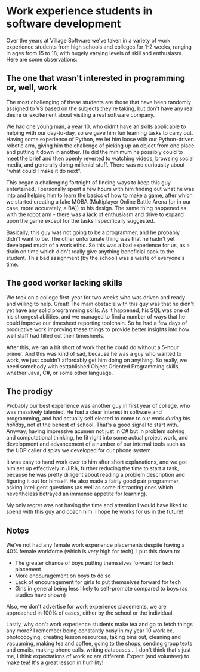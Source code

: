 # Work experience students in software development

Over the years at Village Software we've taken in a variety of work experience students from high schools and colleges for 1-2 weeks, ranging in ages from 15 to 18, with hugely varying levels of skill and enthusiasm. Here are some observations:

## The one that wasn't interested in programming or, well, work

The most challenging of these students are those that have been randomly assigned to VS based on the subjects they're taking, but don't have any real desire or excitement about visiting a real software company.

We had one young man, a year 10, who didn't have an skills applicable to helping with our day-to-day, so we gave him fun learning tasks to carry out. Having some experience of Python, we let him loose with our Python-driven robotic arm, giving him the challenge of picking up an object from one place and putting it down in another. He did the minimum he possibly could to meet the brief and then openly reverted to watching videos, browsing social media, and generally doing millenial stuff. There was no curiousity about "what could I make it do next".

This began a challenging fortnight of finding ways to keep this guy entertained. I personally spent a few hours with him finding out what he was into and helping him to learn the basics of how to make a game, after which we started creating a fake MOBA (Multiplayer Online Battle Arena [or in our case, more accurately, a BA]) to his design. The same thing happened as with the robot arm - there was a lack of enthusiasm and drive to expand upon the game except for the tasks I specifically suggested.

Basically, this guy was not going to be a programmer, and he probably didn't want to be. The other unfortunate thing was that he hadn't yet developed much of a work ethic. So this was a bad experience for us, as a drain on time which didn't really give anything beneficial back to the student. This bad assignment (by the school) was a waste of everyone's time.

## The good worker lacking skills

We took on a college first-year for two weeks who was driven and ready and willing to help. Great! The main obstacle with this guy was that he didn't yet have any solid programming skills. As it happened, his SQL was one of his strongest abilities, and we managed to find a number of ways that he could improve our timesheet reporting toolchain. So he had a few days of productive work improving these things to provide better insights into how well staff had filled out their timesheets.

After this, we ran a bit short of work that he could do without a 5-hour primer. And this was kind of sad, because he was a guy who wanted to work, we just couldn't affordably get him doing on anything. So really, we need somebody with esttablished Object Oriented Programming skills, whether Java, C#, or some other language.

## The prodigy

Probably our best experience was another guy in first year of college, who was massively talented. He had a clear interest in software and programming, and had actually self elected to come to our work *during his holiday*, not at the behest of school. That's a good signal to start with. Anyway, having impressive acumen not just in C# but in problem solving and computational thinking, he fit right into some actual project work, and development and advancement of a number of our internal tools such as the UDP caller display we developed for our phone system.

It was easy to hand work over to him after short explanations, and we got him set up effectively in JIRA, further reducing the time to start a task, because he was pretty dilligent about reading a problem description and figuring it out for himself. He also made a fairly good pair programmer, asking intelligent questions (as well as some distracting ones which nevertheless betrayed an immense appetite for learning).

My only regret was not having the time and attention I would have liked to spend with this guy and coach him. I hope he works for us in the future!

## Notes

We've not had any female work experience placements despite having a 40% female workforce (which is very high for tech). I put this down to:

 * The greater chance of boys putting themselves forward for tech placement
 * More encouragement on boys to do so
 * Lack of encouragement for girls to put themselves forward for tech
 * Girls in general being less likely to self-promote compared to boys (as studies have shown)
 
Also, we don't advertise for work experience placements, we are approached in 100% of cases, either by the school or the individual.

Lastly, why don't work experience students make tea and go to fetch things any more? I remember being constantly busy in my year 10 work ex, photocopying, creating lesson resources, taking bins out, cleaning and vacuuming, making tea and coffee, going to the shops, sending group texts and emails, making phone calls, writing databases... I don't think that's just me, I think expectations of work ex are different. Expect (and volunteer) to make tea! It's a great lesson in humility!